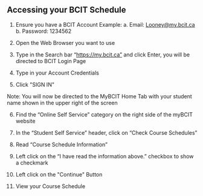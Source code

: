 ## Accessing your BCIT Schedule

1. Ensure you have a BCIT Account
    Example:
        a. Email: <Looney@my.bcit.ca>
        b. Password: 1234562

2. Open the Web Browser you want to use

3. Type in the Search bar “<https://my.bcit.ca”> and click Enter, you will be directed to BCIT Login Page

4. Type in your Account Credentials
    <!-- Email: <rmaceda1@mybcit.ca>
    Password: 123456789 
    // Maybe we can remove this -->

5. Click "SIGN IN"

Note: You will now be directed to the MyBCIT Home Tab with your student name shown in the upper right of the screen

6. Find the “Online Self Service” category on the right side of the myBCIT website

7. In the “Student Self Service” header, click on “Check Course Schedules”

8. Read “Course Schedule Information”

9. Left click on the “I have read the information above.” checkbox to show a checkmark

10. Left click on the "Continue" Button

11. View your Course Schedule


